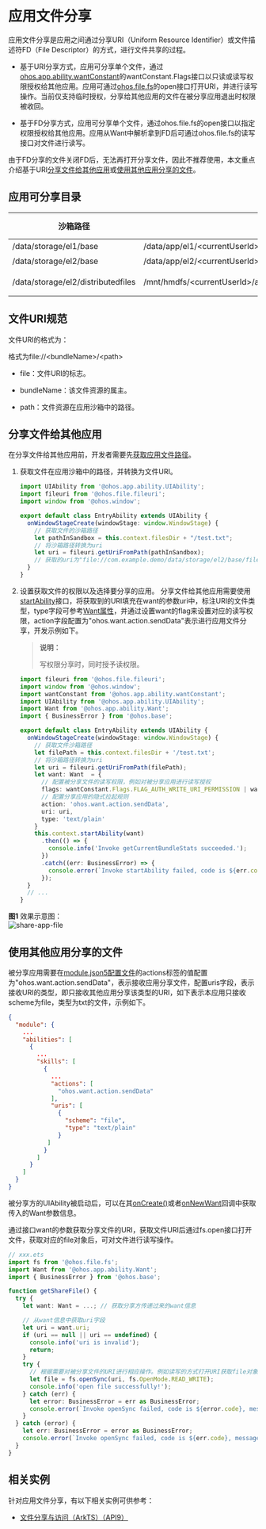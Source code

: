 # 应用文件分享

应用文件分享是应用之间通过分享URI（Uniform Resource Identifier）或文件描述符FD（File Descriptor）的方式，进行文件共享的过程。

- 基于URI分享方式，应用可分享单个文件，通过[ohos.app.ability.wantConstant](../reference/apis/js-apis-app-ability-wantConstant.md#wantconstantflags)的wantConstant.Flags接口以只读或读写权限授权给其他应用。应用可通过[ohos.file.fs](../reference/apis/js-apis-file-fs.md#fsopen)的open接口打开URI，并进行读写操作。当前仅支持临时授权，分享给其他应用的文件在被分享应用退出时权限被收回。

- 基于FD分享方式，应用可分享单个文件，通过ohos.file.fs的open接口以指定权限授权给其他应用。应用从Want中解析拿到FD后可通过ohos.file.fs的读写接口对文件进行读写。

由于FD分享的文件关闭FD后，无法再打开分享文件，因此不推荐使用，本文重点介绍基于URI[分享文件给其他应用](#分享文件给其他应用)或[使用其他应用分享的文件](#使用其他应用分享的文件)。

## 应用可分享目录

| 沙箱路径                             | 物理路径                                                                             | 说明 &emsp;&emsp;&emsp;&emsp;&emsp;&emsp;&emsp;&emsp;&emsp;&emsp;&emsp;&emsp; |
| -------                              | -------                                                                             | ---- |
| /data/storage/el1/base               | /data/app/el1/\<currentUserId\>/base/\<PackageName\>                                | 应用el1级别加密数据目录 |
| /data/storage/el2/base               | /data/app/el2/\<currentUserId\>/base/\<PackageName\>                                | 应用el2级别加密数据目录 |
| /data/storage/el2/distributedfiles   | /mnt/hmdfs/\<currentUserId\>/account/device_view/\<networkId\>/data/\<PackageName\> | 应用el2加密级别有帐号分布式数据融合目录 |

## 文件URI规范

文件URI的格式为：

  格式为file://&lt;bundleName&gt;/&lt;path&gt;

- file：文件URI的标志。

- bundleName：该文件资源的属主。

- path：文件资源在应用沙箱中的路径。

## 分享文件给其他应用

在分享文件给其他应用前，开发者需要先[获取应用文件路径](../application-models/application-context-stage.md#获取应用文件路径)。

1. 获取文件在应用沙箱中的路径，并转换为文件URI。

   ```ts
   import UIAbility from '@ohos.app.ability.UIAbility';
   import fileuri from '@ohos.file.fileuri';
   import window from '@ohos.window';
   
   export default class EntryAbility extends UIAbility {
     onWindowStageCreate(windowStage: window.WindowStage) {
       // 获取文件的沙箱路径
       let pathInSandbox = this.context.filesDir + "/test.txt";
       // 将沙箱路径转换为uri
       let uri = fileuri.getUriFromPath(pathInSandbox);
       // 获取的uri为"file://com.example.demo/data/storage/el2/base/files/test.txt"
     }
   }
   ```

2. 设置获取文件的权限以及选择要分享的应用。
   分享文件给其他应用需要使用[startAbility](../reference/apis/js-apis-inner-application-uiAbilityContext.md#uiabilitycontextstartability)接口，将获取到的URI填充在want的参数uri中，标注URI的文件类型，type字段可参考[Want属性](../reference/apis/js-apis-app-ability-want.md#属性)，并通过设置want的flag来设置对应的读写权限，action字段配置为"ohos.want.action.sendData"表示进行应用文件分享，开发示例如下。

   > **说明：**
   >
   > 写权限分享时，同时授予读权限。

   ```ts
   import fileuri from '@ohos.file.fileuri';
   import window from '@ohos.window';
   import wantConstant from '@ohos.app.ability.wantConstant';
   import UIAbility from '@ohos.app.ability.UIAbility';
   import Want from '@ohos.app.ability.Want';
   import { BusinessError } from '@ohos.base';
   
   export default class EntryAbility extends UIAbility {
     onWindowStageCreate(windowStage: window.WindowStage) {
       // 获取文件沙箱路径
       let filePath = this.context.filesDir + '/test.txt';
       // 将沙箱路径转换为uri
       let uri = fileuri.getUriFromPath(filePath);
       let want: Want  = {
         // 配置被分享文件的读写权限，例如对被分享应用进行读写授权
         flags: wantConstant.Flags.FLAG_AUTH_WRITE_URI_PERMISSION | wantConstant.Flags.FLAG_AUTH_READ_URI_PERMISSION,
         // 配置分享应用的隐式拉起规则
         action: 'ohos.want.action.sendData',
         uri: uri,
         type: 'text/plain'
       }
       this.context.startAbility(want)
         .then(() => {
           console.info('Invoke getCurrentBundleStats succeeded.');
         })
         .catch((err: BusinessError) => {
           console.error(`Invoke startAbility failed, code is ${err.code}, message is ${err.message}`);
         });
     }
     // ...
   }
   ```
**图1** 效果示意图：<br/>
![share-app-file](figures/share-app-file.png)

## 使用其他应用分享的文件

被分享应用需要在[module.json5配置文件](../quick-start/module-configuration-file.md)的actions标签的值配置为"ohos.want.action.sendData"，表示接收应用分享文件，配置uris字段，表示接收URI的类型，即只接收其他应用分享该类型的URI，如下表示本应用只接收scheme为file，类型为txt的文件，示例如下。
  
```json
{
  "module": {
    ...
    "abilities": [
      {
        ...
        "skills": [
          {
            ...
            "actions": [
              "ohos.want.action.sendData"
            ],
            "uris": [
              {
                "scheme": "file",
                "type": "text/plain"
              }
           ]
          }
        ]
      }
    ]
  }
}
```

被分享方的UIAbility被启动后，可以在其[onCreate()](../reference/apis/js-apis-app-ability-uiAbility.md#uiabilityoncreate)或者[onNewWant](../reference/apis/js-apis-app-ability-uiAbility.md#uiabilityonnewwant)回调中获取传入的Want参数信息。

通过接口want的参数获取分享文件的URI，获取文件URI后通过fs.open接口打开文件，获取对应的file对象后，可对文件进行读写操作。

```ts
// xxx.ets
import fs from '@ohos.file.fs';
import Want from '@ohos.app.ability.Want';
import { BusinessError } from '@ohos.base';

function getShareFile() {
  try {
    let want: Want = ...; // 获取分享方传递过来的want信息

    // 从want信息中获取uri字段
    let uri = want.uri;
    if (uri == null || uri == undefined) {
      console.info('uri is invalid');
      return;
    }
    try {
      // 根据需要对被分享文件的URI进行相应操作。例如读写的方式打开URI获取file对象
      let file = fs.openSync(uri, fs.OpenMode.READ_WRITE);
      console.info('open file successfully!');
    } catch (err) {
      let error: BusinessError = err as BusinessError;
      console.error(`Invoke openSync failed, code is ${error.code}, message is ${error.message}`);
    }
  } catch (error) {
    let err: BusinessError = error as BusinessError;
    console.error(`Invoke openSync failed, code is ${err.code}, message is ${err.message}`);
  }
}
```

## 相关实例

针对应用文件分享，有以下相关实例可供参考：

- [文件分享与访问（ArkTS）（API9）](https://gitee.com/openharmony/applications_app_samples/tree/master/code/BasicFeature/FileManagement/FileShare/SandboxShare)